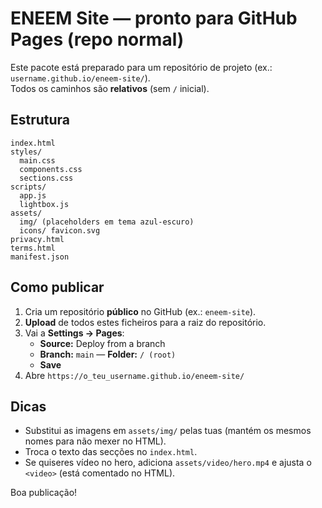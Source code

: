 # ENEEM Site — pronto para GitHub Pages (repo normal)

Este pacote está preparado para um repositório de projeto (ex.: `username.github.io/eneem-site/`).  
Todos os caminhos são **relativos** (sem `/` inicial).

## Estrutura
```
index.html
styles/
  main.css
  components.css
  sections.css
scripts/
  app.js
  lightbox.js
assets/
  img/ (placeholders em tema azul-escuro)
  icons/ favicon.svg
privacy.html
terms.html
manifest.json
```


## Como publicar
1. Cria um repositório **público** no GitHub (ex.: `eneem-site`).
2. **Upload** de todos estes ficheiros para a raiz do repositório.
3. Vai a **Settings → Pages**:
   - **Source:** Deploy from a branch
   - **Branch:** `main` — **Folder:** `/ (root)`
   - **Save**
4. Abre `https://o_teu_username.github.io/eneem-site/`

## Dicas
- Substitui as imagens em `assets/img/` pelas tuas (mantém os mesmos nomes para não mexer no HTML).
- Troca o texto das secções no `index.html`.
- Se quiseres vídeo no hero, adiciona `assets/video/hero.mp4` e ajusta o `<video>` (está comentado no HTML).

Boa publicação!
